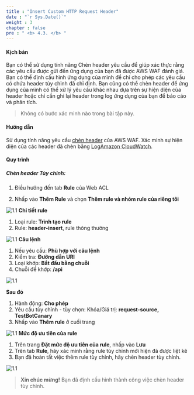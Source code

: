 ```yaml
---
title : "Insert Custom HTTP Request Header"
date : "`r Sys.Date()`"
weight : 3
chapter : false
pre : " <b> 4.3. </b> "
---
```


#### Kịch bản

Bạn có thể sử dụng tính năng Chèn header yêu cầu để giúp xác thực rằng các yêu cầu được gửi đến ứng dụng của bạn đã được AWS WAF đánh giá. Bạn có thể định cấu hình ứng dụng của mình để chỉ cho phép các yêu cầu có chứa header tùy chỉnh đã chỉ định. Bạn cũng có thể chèn header để ứng dụng của mình có thể xử lý yêu cầu khác nhau dựa trên sự hiện diện của header hoặc chỉ cần ghi lại header trong log ứng dụng của bạn để báo cáo và phân tích.

> Không có bước xác minh nào trong bài tập này.

#### Hướng dẫn

Sử dụng tính năng yêu cầu [chèn header](https://docs.aws.amazon.com/waf/latest/developerguide/customizing-the-incoming-request.html) của AWS WAF. Xác minh sự hiện diện của các header đã chèn bằng [LogAmazon CloudWatch](https://docs.aws.amazon.com/AmazonCloudWatch/latest/logs/WhatIsCloudWatchLogs.html).

#### Quy trình
##### Chèn header Tùy chỉnh:

1. Điều hướng đến tab **Rule** của Web ACL

2. Nhấp vào **Thêm Rule** và chọn **Thêm rule và nhóm rule của riêng tôi**

![1.1](/images/4/3/s2.png)
**Chi tiết rule**

1. Loại rule: **Trình tạo rule**
2. Rule: **header-insert**, rule thông thường

![1.1](/images/4/3/detail.png)
**Câu lệnh**

1. Nếu yêu cầu: **Phù hợp với câu lệnh**
2. Kiểm tra: **Đường dẫn URI**
3. Loại khớp: **Bắt đầu bằng chuỗi**
4. Chuỗi để khớp: **/api**

![1.1](/images/4/3/statement.png)

**Sau đó**

1. Hành động: **Cho phép**
2. Yêu cầu tùy chỉnh - tùy chọn: Khóa/Giá trị: **request-source, TestBotCanary**
3. Nhấp vào **Thêm rule** ở cuối trang

![1.1](/images/4/3/then.png)
**Mức độ ưu tiên của rule**

1. Trên trang **Đặt mức độ ưu tiên của rule**, nhấp vào **Lưu**
2. Trên tab **Rule**, hãy xác minh rằng rule tùy chỉnh mới hiện đã được liệt kê
3. Bạn đã hoàn tất việc thêm rule tùy chỉnh, hãy chèn header tùy chỉnh.

![1.1](/images/4/3/prio.png)
> **Xin chúc mừng!** Bạn đã định cấu hình thành công việc chèn header tùy chỉnh.